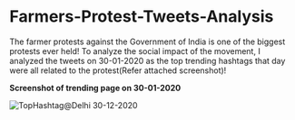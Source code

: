# Farmers-Protest-Tweets-Analysis

The farmer protests against the Government of India is one of the biggest protests ever held! To analyze the social impact of the movement, I analyzed the tweets on 30-01-2020 as the top trending hashtags that day were all related to the protest(Refer attached screenshot)!

**Screenshot of trending page on 30-01-2020**

![TopHashtag@Delhi 30-12-2020](https://user-images.githubusercontent.com/49980787/114103389-aef31b80-98e6-11eb-9f34-ec9037e16fbd.png)
